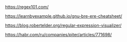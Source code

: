 
https://regex101.com/

https://learnbyexample.github.io/gnu-bre-ere-cheatsheet/

https://blog.robertelder.org/regular-expression-visualizer/

https://habr.com/ru/companies/piter/articles/771698/
